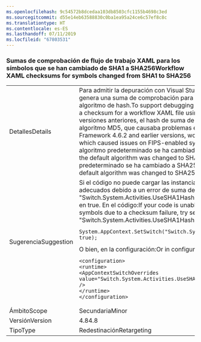```yaml
---
ms.openlocfilehash: 9c54572b8dcedaa103db8503cfc1155b4698c3ed
ms.sourcegitcommit: d55e14eb63588830c0ba1ea95a24ce6c57ef8c8c
ms.translationtype: HT
ms.contentlocale: es-ES
ms.lasthandoff: 07/11/2019
ms.locfileid: "67803531"
---
```

### <a name="workflow-xaml-checksums-for-symbols-changed-from-sha1-to-sha256"></a><span data-ttu-id="88494-101">Sumas de comprobación de flujo de trabajo XAML para los símbolos que se han cambiado de SHA1 a SHA256</span><span class="sxs-lookup"><span data-stu-id="88494-101">Workflow XAML checksums for symbols changed from SHA1 to SHA256</span></span>

|   |   |
|---|---|
|<span data-ttu-id="88494-102">Detalles</span><span class="sxs-lookup"><span data-stu-id="88494-102">Details</span></span>|<span data-ttu-id="88494-103">Para admitir la depuración con Visual Studio, el tiempo de ejecución de flujo de trabajo genera una suma de comprobación para un archivo XAML de flujo de trabajo mediante un algoritmo de hash.</span><span class="sxs-lookup"><span data-stu-id="88494-103">To support debugging with Visual Studio, the Workflow runtime generates a checksum for a workflow XAML file using a hashing algorithm.</span></span> <span data-ttu-id="88494-104">En .NET Framework 4.6.2 y versiones anteriores, el hash de suma de comprobación de flujo de trabajo usaba el algoritmo MD5, que causaba problemas en sistemas compatibles con FIPS.</span><span class="sxs-lookup"><span data-stu-id="88494-104">In the .NET Framework 4.6.2 and earlier versions, workflow checksum hashing used the MD5 algorithm, which caused issues on FIPS-enabled systems.</span></span> <span data-ttu-id="88494-105">A partir de .NET Framework 4.7, el algoritmo predeterminado se ha cambiado a SHA1.</span><span class="sxs-lookup"><span data-stu-id="88494-105">Starting with the .NET Framework 4.7, the default algorithm was changed to SHA1.</span></span> <span data-ttu-id="88494-106">A partir de .NET Framework 4.8, el algoritmo predeterminado se ha cambiado a SHA256.</span><span class="sxs-lookup"><span data-stu-id="88494-106">Starting with the .NET Framework 4.8, the default algorithm was changed to SHA256.</span></span>|
|<span data-ttu-id="88494-107">Sugerencia</span><span class="sxs-lookup"><span data-stu-id="88494-107">Suggestion</span></span>|<span data-ttu-id="88494-108">Si el código no puede cargar las instancias de flujo de trabajo o no puede buscar símbolos adecuados debido a un error de suma de comprobación, pruebe a establecer el valor &quot;Switch.System.Activities.UseSHA1HashForDebuggerSymbols&quot; del modificador <code>AppContext</code> en true. En el código:</span><span class="sxs-lookup"><span data-stu-id="88494-108">If your code is unable to load workflow instances or to find appropriate symbols due to a checksum failure, try setting the <code>AppContext</code> switch &quot;Switch.System.Activities.UseSHA1HashForDebuggerSymbols&quot; to true.In code:</span></span><pre><code class="lang-csharp">System.AppContext.SetSwitch(&quot;Switch.System.Activities.UseSHA1HashForDebuggerSymbols&quot;, true);&#13;&#10;</code></pre><span data-ttu-id="88494-109">O bien, en la configuración:</span><span class="sxs-lookup"><span data-stu-id="88494-109">Or in configuration:</span></span><pre><code class="lang-xml">&lt;configuration&gt;&#13;&#10;&lt;runtime&gt;&#13;&#10;&lt;AppContextSwitchOverrides value=&quot;Switch.System.Activities.UseSHA1HashForDebuggerSymbols=true&quot; /&gt;&#13;&#10;&lt;/runtime&gt;&#13;&#10;&lt;/configuration&gt;&#13;&#10;</code></pre>|
|<span data-ttu-id="88494-110">Ámbito</span><span class="sxs-lookup"><span data-stu-id="88494-110">Scope</span></span>|<span data-ttu-id="88494-111">Secundaria</span><span class="sxs-lookup"><span data-stu-id="88494-111">Minor</span></span>|
|<span data-ttu-id="88494-112">Versión</span><span class="sxs-lookup"><span data-stu-id="88494-112">Version</span></span>|<span data-ttu-id="88494-113">4.8</span><span class="sxs-lookup"><span data-stu-id="88494-113">4.8</span></span>|
|<span data-ttu-id="88494-114">Tipo</span><span class="sxs-lookup"><span data-stu-id="88494-114">Type</span></span>|<span data-ttu-id="88494-115">Redestinación</span><span class="sxs-lookup"><span data-stu-id="88494-115">Retargeting</span></span>|

